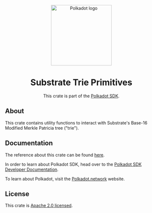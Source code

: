 <div align="center">

<img src="https://raw.githubusercontent.com/paritytech/polkadot-sdk/rzadp/readmes/docs/images/Polkadot_Logo_Horizontal_Pink_BlackOnWhite.png" alt="Polkadot logo" width="200">

# Substrate Trie Primitives

This crate is part of the [Polkadot SDK](https://github.com/paritytech/polkadot-sdk/).

</div>

## About

This crate contains utility functions to interact with Substrate's Base-16 Modified Merkle Patricia tree ("trie").

## Documentation

The reference about this crate can be found [here](https://paritytech.github.io/polkadot-sdk/master/sp_trie).

In order to learn about Polkadot SDK, head over to the [Polkadot SDK Developer Documentation](https://paritytech.github.io/polkadot-sdk/master/polkadot_sdk_docs/index.html).

To learn about Polkadot, visit the [Polkadot.network](https://polkadot.network/) website.

## License

This crate is [Apache 2.0 licensed](https://spdx.org/licenses/Apache-2.0.html).
